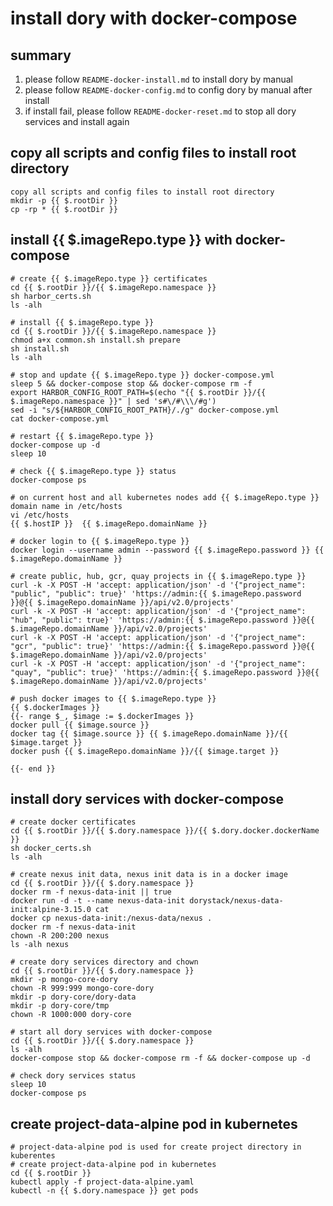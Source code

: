 # install dory with docker-compose

## summary

1. please follow `README-docker-install.md` to install dory by manual
2. please follow `README-docker-config.md` to config dory by manual after install
3. if install fail, please follow `README-docker-reset.md` to stop all dory services and install again

## copy all scripts and config files to install root directory

```shell script
copy all scripts and config files to install root directory
mkdir -p {{ $.rootDir }}
cp -rp * {{ $.rootDir }}
```

## install {{ $.imageRepo.type }} with docker-compose

```shell script
# create {{ $.imageRepo.type }} certificates
cd {{ $.rootDir }}/{{ $.imageRepo.namespace }}
sh harbor_certs.sh
ls -alh

# install {{ $.imageRepo.type }}
cd {{ $.rootDir }}/{{ $.imageRepo.namespace }}
chmod a+x common.sh install.sh prepare
sh install.sh
ls -alh

# stop and update {{ $.imageRepo.type }} docker-compose.yml
sleep 5 && docker-compose stop && docker-compose rm -f
export HARBOR_CONFIG_ROOT_PATH=$(echo "{{ $.rootDir }}/{{ $.imageRepo.namespace }}" | sed 's#\/#\\\/#g')
sed -i "s/${HARBOR_CONFIG_ROOT_PATH}/./g" docker-compose.yml
cat docker-compose.yml

# restart {{ $.imageRepo.type }}
docker-compose up -d
sleep 10

# check {{ $.imageRepo.type }} status
docker-compose ps

# on current host and all kubernetes nodes add {{ $.imageRepo.type }} domain name in /etc/hosts
vi /etc/hosts
{{ $.hostIP }}  {{ $.imageRepo.domainName }}

# docker login to {{ $.imageRepo.type }}
docker login --username admin --password {{ $.imageRepo.password }} {{ $.imageRepo.domainName }}

# create public, hub, gcr, quay projects in {{ $.imageRepo.type }}
curl -k -X POST -H 'accept: application/json' -d '{"project_name": "public", "public": true}' 'https://admin:{{ $.imageRepo.password }}@{{ $.imageRepo.domainName }}/api/v2.0/projects'
curl -k -X POST -H 'accept: application/json' -d '{"project_name": "hub", "public": true}' 'https://admin:{{ $.imageRepo.password }}@{{ $.imageRepo.domainName }}/api/v2.0/projects'
curl -k -X POST -H 'accept: application/json' -d '{"project_name": "gcr", "public": true}' 'https://admin:{{ $.imageRepo.password }}@{{ $.imageRepo.domainName }}/api/v2.0/projects'
curl -k -X POST -H 'accept: application/json' -d '{"project_name": "quay", "public": true}' 'https://admin:{{ $.imageRepo.password }}@{{ $.imageRepo.domainName }}/api/v2.0/projects'

# push docker images to {{ $.imageRepo.type }}
{{ $.dockerImages }}
{{- range $_, $image := $.dockerImages }}
docker pull {{ $image.source }}
docker tag {{ $image.source }} {{ $.imageRepo.domainName }}/{{ $image.target }}
docker push {{ $.imageRepo.domainName }}/{{ $image.target }}

{{- end }}
```

## install dory services with docker-compose

```shell script
# create docker certificates
cd {{ $.rootDir }}/{{ $.dory.namespace }}/{{ $.dory.docker.dockerName }}
sh docker_certs.sh
ls -alh

# create nexus init data, nexus init data is in a docker image
cd {{ $.rootDir }}/{{ $.dory.namespace }}
docker rm -f nexus-data-init || true
docker run -d -t --name nexus-data-init dorystack/nexus-data-init:alpine-3.15.0 cat
docker cp nexus-data-init:/nexus-data/nexus .
docker rm -f nexus-data-init
chown -R 200:200 nexus
ls -alh nexus

# create dory services directory and chown
cd {{ $.rootDir }}/{{ $.dory.namespace }}
mkdir -p mongo-core-dory
chown -R 999:999 mongo-core-dory
mkdir -p dory-core/dory-data
mkdir -p dory-core/tmp
chown -R 1000:000 dory-core

# start all dory services with docker-compose
cd {{ $.rootDir }}/{{ $.dory.namespace }}
ls -alh
docker-compose stop && docker-compose rm -f && docker-compose up -d

# check dory services status
sleep 10
docker-compose ps
```

## create project-data-alpine pod in kubernetes

```shell script
# project-data-alpine pod is used for create project directory in kuberentes
# create project-data-alpine pod in kubernetes
cd {{ $.rootDir }}
kubectl apply -f project-data-alpine.yaml
kubectl -n {{ $.dory.namespace }} get pods
```
